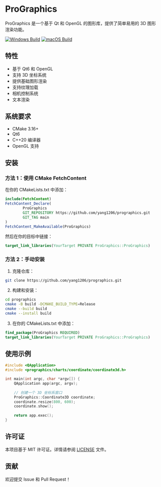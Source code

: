 # ProGraphics

ProGraphics 是一个基于 Qt 和 OpenGL 的图形库，提供了简单易用的 3D 图形渲染功能。

[![Windows Build](https://github.com/yang1206/qt-template/actions/workflows/windows-build.yml/badge.svg)](https://github.com/yang1206/prographics/actions/workflows/windows-build.yml)
[![macOS Build](https://github.com/yang1206/qt-template/actions/workflows/macos-build.yml/badge.svg)](https://github.com/yang1206/prographics/actions/workflows/macos-build.yml)

## 特性

- 基于 Qt6 和 OpenGL
- 支持 3D 坐标系统
- 提供基础图形渲染
- 支持纹理加载
- 相机控制系统
- 文本渲染

## 系统要求

- CMake 3.16+
- Qt6
- C++20 编译器
- OpenGL 支持

## 安装

### 方法 1：使用 CMake FetchContent

在你的 CMakeLists.txt 中添加：

```cmake
include(FetchContent)
FetchContent_Declare(
        ProGraphics
        GIT_REPOSITORY https://github.com/yang1206/prographics.git
        GIT_TAG main
)
FetchContent_MakeAvailable(ProGraphics)
```

然后在你的目标中链接：

```cmake
target_link_libraries(YourTarget PRIVATE ProGraphics::ProGraphics)
```

### 方法 2：手动安装

1. 克隆仓库：

```bash
git clone https://github.com/yang1206/prographics.git
```

2. 构建和安装：

```bash
cd prographics
cmake -B build -DCMAKE_BUILD_TYPE=Release
cmake --build build
cmake --install build
```

3. 在你的 CMakeLists.txt 中添加：

```cmake
find_package(ProGraphics REQUIRED)
target_link_libraries(YourTarget PRIVATE ProGraphics::ProGraphics)
```

## 使用示例

```cpp
#include <QApplication>
#include <prographics/charts/coordinate/coordinate3d.h>

int main(int argc, char *argv[]) {
    QApplication app(argc, argv);
    
    // 创建一个 3D 坐标系窗口
    ProGraphics::Coordinate3D coordinate;
    coordinate.resize(800, 600);
    coordinate.show();
    
    return app.exec();
}
```

## 许可证

本项目基于 MIT 许可证。详情请参阅 [LICENSE](./LICENSE) 文件。

## 贡献

欢迎提交 Issue 和 Pull Request！

